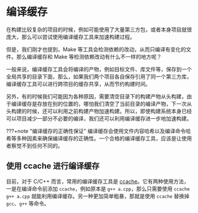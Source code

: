 # 编译缓存

在构建比较复杂的项目的时候，例如可能使用了大量第三方包，或者本身项目就很庞大，那么可以尝试使用编译缓存工具来加速构建过程。

但是，我们刚才也提到，Make 等工具会检测依赖的改动，从而只编译有变化的文件。那么编译缓存和 Make 等检测依赖改动有什么不一样的地方呢？

一般来说，编译缓存工具会将编译的产物，例如目标文件、库文件等，保存到一个全局共享的目录下面，那么，如果我们两个项目各自保存引用了同一个第三方库，编译缓存工具可以进行跨项目的缓存共享，从而节约构建时间。

另外，有的时候我们可能因为各种原因，需要清空目录下的构建产物从头构建，由于编译缓存是存放在别的位置的，哪怕我们清空了当前目录的编译产物，下一次从头构建的时候，还可以利用之前构建产物加速构建。所以，即使构建系统本身已经可以项目减少一部分不必要的编译，我们还可以利用编译缓存进一步地加速构建。

???+note "编译缓存的正确性保证"
    编译缓存会使用文件内容哈希以及编译命令哈希等多种因素来确保编译缓存的正确性。一个合格的编译缓存工具，应该是让使用者察觉不到任何不同的。

## 使用 ccache 进行编译缓存

目前，对于 C/C++ 而言，常用的编译缓存工具是 [ccache](https://ccache.dev/)。它有两种使用方法，一是在编译命令前添加 `ccache`，例如原本是 `g++ a.cpp`，那么只需要使用 `ccache g++ a.cpp` 就能利用编译缓存。另一种更加简单粗暴，那就是使用 `ccache` 替换掉 `gcc`、`g++` 等命令。